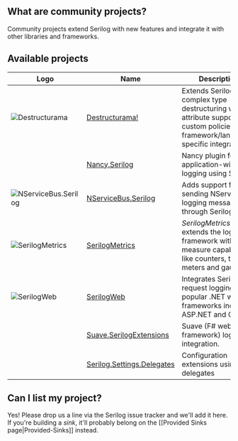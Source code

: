 ## What are community projects?

Community projects extend Serilog with new features and integrate it with other libraries and frameworks.
 
## Available projects

| Logo | Name | Description  |   
|---|---|---|
| ![Destructurama](http://destructurama.github.io/pages/images/destructurama.png) | [Destructurama!](https://github.com/destructurama) | Extends Serilog's complex type destructuring with attribute support, custom policies, and framework/language-specific integrations. |
| | [Nancy.Serilog](https://github.com/Zaid-Ajaj/Nancy.Serilog) | Nancy plugin for application-wide logging using Serilog. |
| ![NServiceBus.Serilog](https://camo.githubusercontent.com/ee07914d618436f3b226f09bf5f9f1c2077b5887/68747470733a2f2f7261772e6769746875622e636f6d2f53696d6f6e43726f70702f4e536572766963654275732e536572696c6f672f6d61737465722f49636f6e732f7061636b6167655f69636f6e2e706e67) | [NServiceBus.Serilog](https://github.com/SimonCropp/NServiceBus.Serilog) | Adds support for sending NServiceBus logging messages through Serilog.  |
| ![SerilogMetrics](https://raw.githubusercontent.com/serilog-metrics/serilog-metrics/master/assets/serilog-metrics-128.png) | [SerilogMetrics](https://github.com/serilog-metrics/serilog-metrics)  | _SerilogMetrics_ extends the logging framework with measure capabilities like counters, timers, meters and gauges. | 
| ![SerilogWeb](http://serilog-web.github.io/pages/images/serilog-web.png) | [SerilogWeb](https://github.com/serilog-web) | Integrates Serilog request logging into popular .NET web app frameworks including ASP.NET and OWIN. |
| | [Suave.SerilogExtensions](https://github.com/Zaid-Ajaj/Suave.SerilogExtensions) | Suave (F# web framework) logging integration. |
| | [Serilog.Settings.Delegates](https://github.com/MV10/serilog-settings-delegates) | Configuration extensions using delegates |

## Can I list my project?

Yes! Please drop us a line via the Serilog issue tracker and we'll add it here. If you're building a _sink_, it'll probably belong on the [[Provided Sinks page|Provided-Sinks]] instead.
  